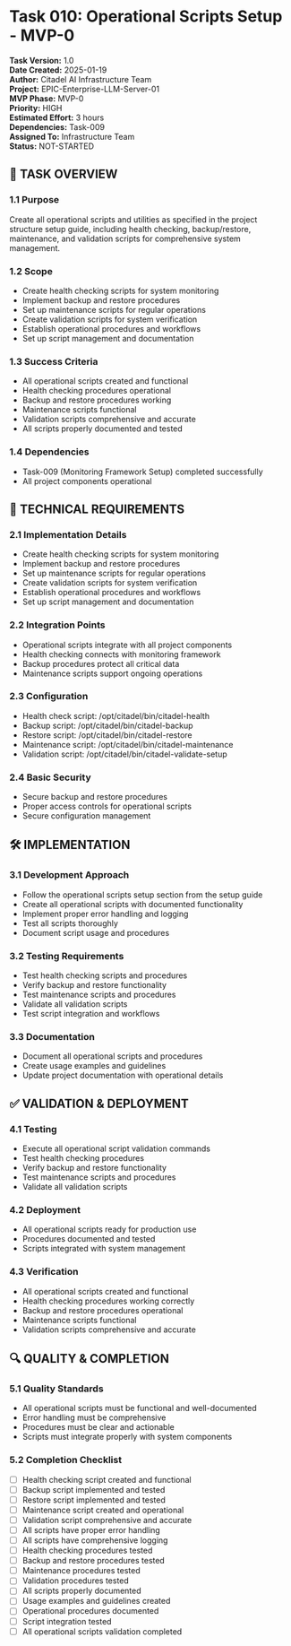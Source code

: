 # Task 010: Operational Scripts Setup - MVP-0

**Task Version:** 1.0  
**Date Created:** 2025-01-19  
**Author:** Citadel AI Infrastructure Team  
**Project:** EPIC-Enterprise-LLM-Server-01  
**MVP Phase:** MVP-0  
**Priority:** HIGH  
**Estimated Effort:** 3 hours  
**Dependencies:** Task-009  
**Assigned To:** Infrastructure Team  
**Status:** NOT-STARTED  

## 📝 **TASK OVERVIEW**

### **1.1 Purpose**
Create all operational scripts and utilities as specified in the project structure setup guide, including health checking, backup/restore, maintenance, and validation scripts for comprehensive system management.

### **1.2 Scope**
- Create health checking scripts for system monitoring
- Implement backup and restore procedures
- Set up maintenance scripts for regular operations
- Create validation scripts for system verification
- Establish operational procedures and workflows
- Set up script management and documentation

### **1.3 Success Criteria**
- All operational scripts created and functional
- Health checking procedures operational
- Backup and restore procedures working
- Maintenance scripts functional
- Validation scripts comprehensive and accurate
- All scripts properly documented and tested

### **1.4 Dependencies**
- Task-009 (Monitoring Framework Setup) completed successfully
- All project components operational

## 🔧 **TECHNICAL REQUIREMENTS**

### **2.1 Implementation Details**
- Create health checking scripts for system monitoring
- Implement backup and restore procedures
- Set up maintenance scripts for regular operations
- Create validation scripts for system verification
- Establish operational procedures and workflows
- Set up script management and documentation

### **2.2 Integration Points**
- Operational scripts integrate with all project components
- Health checking connects with monitoring framework
- Backup procedures protect all critical data
- Maintenance scripts support ongoing operations

### **2.3 Configuration**
- Health check script: /opt/citadel/bin/citadel-health
- Backup script: /opt/citadel/bin/citadel-backup
- Restore script: /opt/citadel/bin/citadel-restore
- Maintenance script: /opt/citadel/bin/citadel-maintenance
- Validation script: /opt/citadel/bin/citadel-validate-setup

### **2.4 Basic Security**
- Secure backup and restore procedures
- Proper access controls for operational scripts
- Secure configuration management

## 🛠️ **IMPLEMENTATION**

### **3.1 Development Approach**
- Follow the operational scripts setup section from the setup guide
- Create all operational scripts with documented functionality
- Implement proper error handling and logging
- Test all scripts thoroughly
- Document script usage and procedures

### **3.2 Testing Requirements**
- Test health checking scripts and procedures
- Verify backup and restore functionality
- Test maintenance scripts and procedures
- Validate all validation scripts
- Test script integration and workflows

### **3.3 Documentation**
- Document all operational scripts and procedures
- Create usage examples and guidelines
- Update project documentation with operational details

## ✅ **VALIDATION & DEPLOYMENT**

### **4.1 Testing**
- Execute all operational script validation commands
- Test health checking procedures
- Verify backup and restore functionality
- Test maintenance scripts and procedures
- Validate all validation scripts

### **4.2 Deployment**
- All operational scripts ready for production use
- Procedures documented and tested
- Scripts integrated with system management

### **4.3 Verification**
- All operational scripts created and functional
- Health checking procedures working correctly
- Backup and restore procedures operational
- Maintenance scripts functional
- Validation scripts comprehensive and accurate

## 🔍 **QUALITY & COMPLETION**

### **5.1 Quality Standards**
- All operational scripts must be functional and well-documented
- Error handling must be comprehensive
- Procedures must be clear and actionable
- Scripts must integrate properly with system components

### **5.2 Completion Checklist**
- [ ] Health checking script created and functional
- [ ] Backup script implemented and tested
- [ ] Restore script implemented and tested
- [ ] Maintenance script created and operational
- [ ] Validation script comprehensive and accurate
- [ ] All scripts have proper error handling
- [ ] All scripts have comprehensive logging
- [ ] Health checking procedures tested
- [ ] Backup and restore procedures tested
- [ ] Maintenance procedures tested
- [ ] Validation procedures tested
- [ ] All scripts properly documented
- [ ] Usage examples and guidelines created
- [ ] Operational procedures documented
- [ ] Script integration tested
- [ ] All operational scripts validation completed 